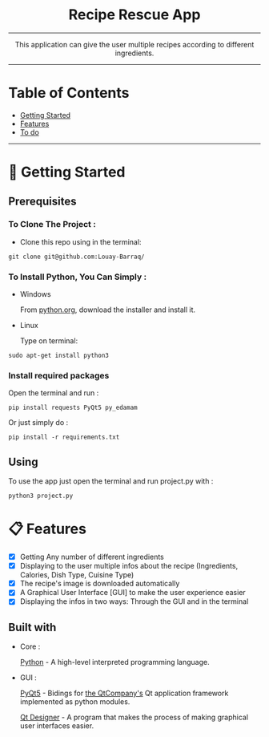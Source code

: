 <h1 align='center'>Recipe Rescue App</h1>

---

<p align="center">
    This application can give the user multiple recipes according to different ingredients.

</p>


---


# Table of Contents
<ul>
	<li><a href="#-getting-started">Getting Started</a></li>
	<li><a href="#-features">Features</a></li>
	<li><a href="#to-do">To do</a></li>
</ul>

---

# 🚀 Getting Started
<h2> Prerequisites </h2>

<h3>To Clone The Project :</h3>
<ul>
	<li>Clone this repo using in the terminal:
</ul>

```
git clone git@github.com:Louay-Barraq/
```
<h3>To Install Python, You Can Simply :</h3>
<ul>
	<li>Windows
		<p>From <a href="http://python.org/download">python.org</a>, download the installer and install it. </p>
	</li>
	<li>Linux
		<p>Type on terminal:</p>
	</li>
</ul>

```
sudo apt-get install python3
```

<h3>Install required packages</h3>
<p>Open the terminal and run :</p>

```
pip install requests PyQt5 py_edamam
```

<p> Or just simply do :</p>

```
pip install -r requirements.txt
```

<h2>Using</h2>
<p>To use the app just open the terminal and run project.py with :</p>

```
python3 project.py
```

# 📋 Features

- [X] Getting Any number of different ingredients
- [X] Displaying to the user multiple infos about the recipe (Ingredients, Calories, Dish Type, Cuisine Type)
- [X] The recipe's image is downloaded automatically
- [X] A Graphical User Interface [GUI] to make the user experience easier
- [X] Displaying the infos in two ways: Through the GUI and in the terminal

<h2> Built with</h2>
<ul>
	<li>Core :
    		<p>
			<a href="python.org">Python</a> - A high-level interpreted programming language.
		</p>
  	</li>
    <li>GUI :
        <p>
        <a href='https://www.riverbankcomputing.com/software/pyqt/'>PyQt5</a> -
            Bidings for <a href='https://www.qt.io/'>the QtCompany's</a> Qt application framework implemented as python modules.
        </p>
      <p>
      <a href='https://build-system.fman.io/qt-designer-download'>Qt Designer</a> - A program that makes the process of making graphical user interfaces easier.
      </p>
</ul>
